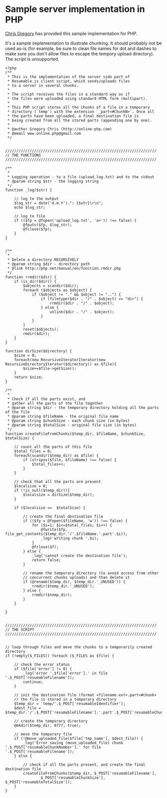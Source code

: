 # Sample server implementation in PHP 

[Chris Gregory](http://online-php.com) has provided this sample implementation for PHP. 

It's a sample implementation to illustrate chunking. It should probably not be used as-is (for example, be sure to clean file names for dot and dashes to make sure you don't allow files to escape the tempory upload directory). The script is unsupported.

    <?php
    /**
     * This is the implementation of the server side part of
     * Resumable.js client script, which sends/uploads files
     * to a server in several chunks.
     *
     * The script receives the files in a standard way as if
     * the files were uploaded using standard HTML form (multipart).
     *
     * This PHP script stores all the chunks of a file in a temporary
     * directory (`temp`) with the extension `_part<#ChunkN>`. Once all 
     * the parts have been uploaded, a final destination file is
     * being created from all the stored parts (appending one by one).
     *
     * @author Gregory Chris (http://online-php.com)
     * @email www.online.php@gmail.com
     */


    ////////////////////////////////////////////////////////////////////
    // THE FUNCTIONS
    ////////////////////////////////////////////////////////////////////
    
    /**
     *
     * Logging operation - to a file (upload_log.txt) and to the stdout
     * @param string $str - the logging string
     */
    function _log($str) {
    
    	// log to the output
    	$log_str = date('d.m.Y').": {$str}\r\n";
    	echo $log_str;
    	
    	// log to file
    	if (($fp = @fopen('upload_log.txt', 'a+')) !== false) {
    		@fputs($fp, $log_str);
    		@fclose($fp);
    	}
    }

	
    /**
     * 
     * Delete a directory RECURSIVELY
     * @param string $dir - directory path
     * @link http://php.net/manual/en/function.rmdir.php
     */
    function rrmdir($dir) {
    	if (is_dir($dir)) {
    		$objects = scandir($dir);
    		foreach ($objects as $object) {
    			if ($object != "." && $object != "..") {
    				if (filetype($dir . "/" . $object) == "dir") {
    					rrmdir($dir . "/" . $object); 
    				} else {
    					unlink($dir . "/" . $object);
    				}
    			}
    		}
    		reset($objects);
    		rmdir($dir);
    	}
    }
	
	function dirSize($directory) {
    	$size = 0;
    	foreach(new RecursiveIteratorIterator(new RecursiveDirectoryIterator($directory)) as $file){
        	$size+=$file->getSize();
    	}
    	return $size;
	}
	
    /**
     *
     * Check if all the parts exist, and 
     * gather all the parts of the file together
     * @param string $dir - the temporary directory holding all the parts of the file
     * @param string $fileName - the original file name
     * @param string $chunkSize - each chunk size (in bytes)
     * @param string $totalSize - original file size (in bytes)
     */
    function createFileFromChunks($temp_dir, $fileName, $chunkSize, $totalSize) {
    
    	// count all the parts of this file
    	$total_files = 0;
    	foreach(scandir($temp_dir) as $file) {
	    	if (stripos($file, $fileName) !== false) {
		    	$total_files++;
    		}
	    }

    	// check that all the parts are present
    	$localsize = 0;
    	if (!is_null($temp_dir)){
        	$localsize = dirSize($temp_dir);
    	}

    	if ($localsize >=  $totalSize) {
	   
		    // create the final destination file 
    		if (($fp = @fopen($fileName, 'w')) !== false) {
	    		for ($i=1; $i<=$total_files; $i++) {
		    		@fwrite($fp, file_get_contents($temp_dir.'/'.$fileName.'.part'.$i));
			    	_log('writing chunk '.$i);
    			}
	    		@fclose($f);
		    } else {
			    _log('cannot create the destination file');
    			return false;
	    	}
		
    		// rename the temporary directory (to avoid access from other 
    		// concurrent chunks uploads) and than delete it
    		if (@rename($temp_dir, $temp_dir.'_UNUSED')) {
    			rrmdir($temp_dir.'_UNUSED');
    		} else {
    			rrmdir($temp_dir);
    		}
    	}
   
    }


    ////////////////////////////////////////////////////////////////////
    // THE SCRIPT
    ////////////////////////////////////////////////////////////////////


    // loop through files and move the chunks to a temporarily created directory
    if (!empty($_FILES)) foreach ($_FILES as $file) {
	
    	// check the error status
	    if ($file['error'] != 0) {
		    _log('error '.$file['error'].' in file '.$_POST['resumableFilename']);
    		continue;
	    }
	
    	// init the destination file (format <filename.ext>.part<#chunk>
	    // the file is stored in a temporary directory
    	$temp_dir = 'temp/'.$_POST['resumableIdentifier'];
    	$dest_file = $temp_dir.'/'.$_POST['resumableFilename'].'.part'.$_POST['resumableChunkNumber'];
	
    	// create the temporary directory
	    @mkdir($temp_dir, 0777, true);
	
    	// move the temporary file
	    if (!@move_uploaded_file($file['tmp_name'], $dest_file)) {
		    _log('Error saving (move_uploaded_file) chunk '.$_POST['resumableChunkNumber'].' for file '.$_POST['resumableFilename']);
    	} else {
	
	    	// check if all the parts present, and create the final destination file
		    createFileFromChunks($temp_dir, $_POST['resumableFilename'], 
			    	$_POST['resumableChunkSize'], $_POST['resumableTotalSize']);
    	}
    }


